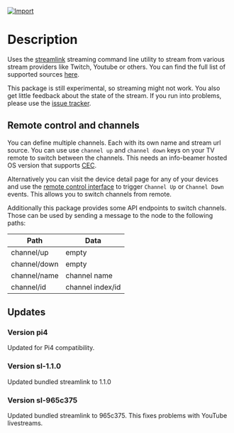 [![Import](https://cdn.infobeamer.com/s/img/import.png)](https://info-beamer.com/use?url=https://github.com/info-beamer/package-livestream)

# Description

Uses the [streamlink](https://streamlink.github.io/) streaming command line utility to stream from various stream providers
like Twitch, Youtube or others. You can find the full list of supported sources [here](https://streamlink.github.io/plugin_matrix.html).

This package is still experimental, so streaming might not work. You also get little feedback about the state of the
stream. If you run into problems, please use the [issue tracker](https://github.com/info-beamer/package-livestream/issues).

## Remote control and channels

You can define multiple channels. Each with its own name and stream url source. You can use use `channel up` and
`channel down` keys on your TV remote to switch between the channels. This needs an info-beamer hosted OS version
that supports [CEC](https://info-beamer.com/blog/info-beamer-hosted-adds-cec-support).

Alternatively you can visit the device detail page for any of your devices and use the 
[remote control interface](https://info-beamer.com/blog/introducing-device-remote-control-interfaces) to trigger
`Channel Up` or `Channel Down` events. This allows you to switch channels from remote.

Additionally this package provides some API endpoints to switch channels. Those can be used by sending a message to the
node to the following paths:

| Path          | Data             |
| ------------- | ---------------- |
| channel/up    | empty            |
| channel/down  | empty            |
| channel/name  | channel name     |
| channel/id    | channel index/id |

## Updates

### Version pi4

Updated for Pi4 compatibility.

### Version sl-1.1.0

Updated bundled streamlink to 1.1.0

### Version sl-965c375

Updated bundled streamlink to 965c375. This fixes problems with YouTube livestreams.
